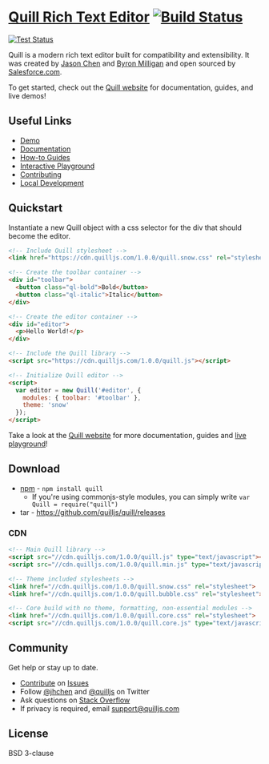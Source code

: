 # [Quill Rich Text Editor](http://quilljs.com/) [![Build Status](https://travis-ci.org/quilljs/quill.svg?branch=master)](http://travis-ci.org/quilljs/quill)

[![Test Status](https://cdn.quilljs.com/badge.svg?v=2)](https://saucelabs.com/u/quill)

Quill is a modern rich text editor built for compatibility and extensibility. It was created by [Jason Chen](https://twitter.com/jhchen) and [Byron Milligan](https://twitter.com/byronmilligan) and open sourced by [Salesforce.com](http://www.salesforce.com).

To get started, check out the [Quill website](http://quilljs.com/) for documentation, guides, and live demos!


## Useful Links

- [Demo](https://quilljs.com/)
- [Documentation](https://quilljs.com/docs/)
- [How-to Guides](https://quilljs.com/guides/)
- [Interactive Playground](https://quilljs.com/playground/)
- [Contributing](https://github.com/quilljs/quill/blob/master/.github/CONTRIBUTING.md)
- [Local Development](https://github.com/quilljs/quill/blob/master/.github/DEVELOPMENT.md)


## Quickstart

Instantiate a new Quill object with a css selector for the div that should become the editor.

```html
<!-- Include Quill stylesheet -->
<link href="https://cdn.quilljs.com/1.0.0/quill.snow.css" rel="stylesheet">

<!-- Create the toolbar container -->
<div id="toolbar">
  <button class="ql-bold">Bold</button>
  <button class="ql-italic">Italic</button>
</div>

<!-- Create the editor container -->
<div id="editor">
  <p>Hello World!</p>
</div>

<!-- Include the Quill library -->
<script src="https://cdn.quilljs.com/1.0.0/quill.js"></script>

<!-- Initialize Quill editor -->
<script>
  var editor = new Quill('#editor', {
    modules: { toolbar: '#toolbar' },
    theme: 'snow'
  });
</script>
```

Take a look at the [Quill website](https://quilljs.com/) for more documentation, guides and [live playground](https://quilljs.com/playground/)!


## Download

- [npm](https://www.npmjs.com/package/quill) - `npm install quill`
  - If you're using commonjs-style modules, you can simply write `var Quill = require("quill")`
- tar - https://github.com/quilljs/quill/releases


### CDN

```html
<!-- Main Quill library -->
<script src="//cdn.quilljs.com/1.0.0/quill.js" type="text/javascript"></script>
<script src="//cdn.quilljs.com/1.0.0/quill.min.js" type="text/javascript"></script>

<!-- Theme included stylesheets -->
<link href="//cdn.quilljs.com/1.0.0/quill.snow.css" rel="stylesheet">
<link href="//cdn.quilljs.com/1.0.0/quill.bubble.css" rel="stylesheet">

<!-- Core build with no theme, formatting, non-essential modules -->
<link href="//cdn.quilljs.com/1.0.0/quill.core.css" rel="stylesheet">
<script src="//cdn.quilljs.com/1.0.0/quill.core.js" type="text/javascript"></script>
  ```


## Community

Get help or stay up to date.

- [Contribute](https://github.com/quilljs/quill/blob/develop/.github/CONTRIBUTING.md) on [Issues](https://github.com/quilljs/quill/issues)
- Follow [@jhchen](https://twitter.com/jhchen) and [@quilljs](https://twitter.com/quilljs) on Twitter
- Ask questions on [Stack Overflow](http://stackoverflow.com/questions/tagged/quill)
- If privacy is required, email support@quilljs.com


## License

BSD 3-clause
